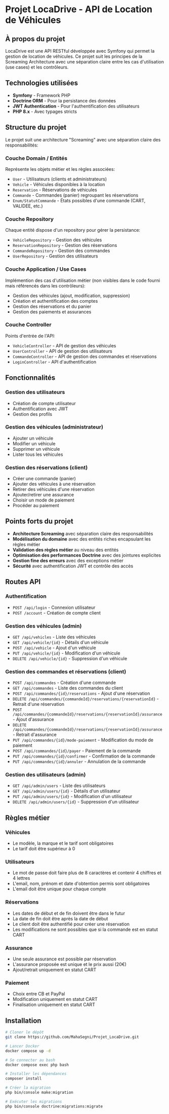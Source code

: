 # Projet LocaDrive - API de Location de Véhicules

## À propos du projet

LocaDrive est une API RESTful développée avec Symfony qui permet la gestion de location de véhicules. Ce projet suit les principes de la Screaming Architecture avec une séparation claire entre les cas d'utilisation (use cases) et les contrôleurs.

## Technologies utilisées

- **Symfony** - Framework PHP
- **Doctrine ORM** - Pour la persistance des données
- **JWT Authentication** - Pour l'authentification des utilisateurs
- **PHP 8.x** - Avec typages stricts

## Structure du projet

Le projet suit une architecture "Screaming" avec une séparation claire des responsabilités:

### Couche Domain / Entités

Représente les objets métier et les règles associées:

- `User` - Utilisateurs (clients et administrateurs)
- `Vehicle` - Véhicules disponibles à la location
- `Reservation` - Réservations de véhicules
- `Commande` - Commandes (panier) regroupant les réservations
- `Enum/StatutCommande` - États possibles d'une commande (CART, VALIDEE, etc.)

### Couche Repository

Chaque entité dispose d'un repository pour gérer la persistance:

- `VehicleRepository` - Gestion des véhicules
- `ReservationRepository` - Gestion des réservations
- `CommandeRepository` - Gestion des commandes
- `UserRepository` - Gestion des utilisateurs

### Couche Application / Use Cases

Implémention des cas d'utilisation métier (non visibles dans le code fourni mais référencés dans les contrôleurs):

- Gestion des véhicules (ajout, modification, suppression)
- Création et authentification des comptes
- Gestion des réservations et du panier
- Gestion des paiements et assurances

### Couche Controller

Points d'entrée de l'API:

- `VehicleController` - API de gestion des véhicules
- `UserController` - API de gestion des utilisateurs
- `CommandeController` - API de gestion des commandes et réservations
- `LoginController` - API d'authentification

## Fonctionnalités

### Gestion des utilisateurs

- Création de compte utilisateur
- Authentification avec JWT
- Gestion des profils

### Gestion des véhicules (administrateur)

- Ajouter un véhicule
- Modifier un véhicule
- Supprimer un véhicule
- Lister tous les véhicules

### Gestion des réservations (client)

- Créer une commande (panier)
- Ajouter des véhicules à une réservation
- Retirer des véhicules d'une réservation
- Ajouter/retirer une assurance
- Choisir un mode de paiement
- Procéder au paiement

## Points forts du projet

- **Architecture Screaming** avec séparation claire des responsabilités
- **Modélisation du domaine** avec des entités riches encapsulant les règles métier
- **Validation des règles métier** au niveau des entités
- **Optimisation des performances Doctrine** avec des jointures explicites
- **Gestion fine des erreurs** avec des exceptions métier
- **Sécurité** avec authentification JWT et contrôle des accès

## Routes API

### Authentification

- `POST /api/login` - Connexion utilisateur
- `POST /account` - Création de compte client

### Gestion des véhicules (admin)

- `GET /api/vehicles` - Liste des véhicules
- `GET /api/vehicle/{id}` - Détails d'un véhicule
- `POST /api/vehicle` - Ajout d'un véhicule
- `PUT /api/vehicle/{id}` - Modification d'un véhicule
- `DELETE /api/vehicle/{id}` - Suppression d'un véhicule

### Gestion des commandes et réservations (client)

- `POST /api/commandes` - Création d'une commande
- `GET /api/commandes` - Liste des commandes du client
- `POST /api/commandes/{id}/reservations` - Ajout d'une réservation
- `DELETE /api/commandes/{commandeId}/reservations/{reservationId}` - Retrait d'une réservation
- `POST /api/commandes/{commandeId}/reservations/{reservationId}/assurance` - Ajout d'assurance
- `DELETE /api/commandes/{commandeId}/reservations/{reservationId}/assurance` - Retrait d'assurance
- `PUT /api/commandes/{id}/mode-paiement` - Modification du mode de paiement
- `POST /api/commandes/{id}/payer` - Paiement de la commande
- `PUT /api/commandes/{id}/confirmer` - Confirmation de la commande
- `PUT /api/commandes/{id}/annuler` - Annulation de la commande

### Gestion des utilisateurs (admin)

- `GET /api/admin/users` - Liste des utilisateurs
- `GET /api/admin/users/{id}` - Détails d'un utilisateur
- `PUT /api/admin/users/{id}` - Modification d'un utilisateur
- `DELETE /api/admin/users/{id}` - Suppression d'un utilisateur

## Règles métier

### Véhicules
- Le modèle, la marque et le tarif sont obligatoires
- Le tarif doit être supérieur à 0

### Utilisateurs
- Le mot de passe doit faire plus de 8 caractères et contenir 4 chiffres et 4 lettres
- L'email, nom, prénom et date d'obtention permis sont obligatoires
- L'email doit être unique pour chaque compte

### Réservations
- Les dates de début et de fin doivent être dans le futur
- La date de fin doit être après la date de début
- Le client doit être authentifié pour créer une réservation
- Les modifications ne sont possibles que si la commande est en statut CART

### Assurance
- Une seule assurance est possible par réservation
- L'assurance proposée est unique et le prix aussi (20€)
- Ajout/retrait uniquement en statut CART

### Paiement
- Choix entre CB et PayPal
- Modification uniquement en statut CART
- Finalisation uniquement en statut CART

## Installation

```bash
# Cloner le dépôt
git clone https://github.com/MahaSegni/Projet_LocaDrive.git

# Lancer Docker
docker compose up -d

# Se connecter au bash
docker compose exec php bash

# Installer les dépendances
composer install

# Créer la migration
php bin/console make:migration

# Exécuter les migrations
php bin/console doctrine:migrations:migrate

```
